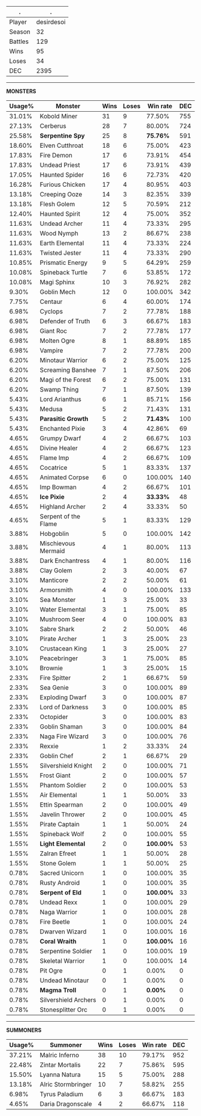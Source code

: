 .|.
|-|-
Player|desirdesoi
Season|32
Battles|129
Wins|95
Loses|34
DEC|2395

---
**MONSTERS**

Usage%|Monster|Wins|Loses|Win rate|DEC|
-|-|-|-|-|-|
31.01%|Kobold Miner|31|9|77.50%|755|
27.13%|Cerberus|28|7|80.00%|724|
25.58%|**Serpentine Spy**|25|8|**75.76%**|591|
18.60%|Elven Cutthroat|18|6|75.00%|423|
17.83%|Fire Demon|17|6|73.91%|454|
17.83%|Undead Priest|17|6|73.91%|439|
17.05%|Haunted Spider|16|6|72.73%|420|
16.28%|Furious Chicken|17|4|80.95%|403|
13.18%|Creeping Ooze|14|3|82.35%|339|
13.18%|Flesh Golem|12|5|70.59%|212|
12.40%|Haunted Spirit|12|4|75.00%|352|
11.63%|Undead Archer|11|4|73.33%|295|
11.63%|Wood Nymph|13|2|86.67%|238|
11.63%|Earth Elemental|11|4|73.33%|224|
11.63%|Twisted Jester|11|4|73.33%|290|
10.85%|Prismatic Energy|9|5|64.29%|259|
10.08%|Spineback Turtle|7|6|53.85%|172|
10.08%|Magi Sphinx|10|3|76.92%|282|
9.30%|Goblin Mech|12|0|100.00%|342|
7.75%|Centaur|6|4|60.00%|174|
6.98%|Cyclops|7|2|77.78%|188|
6.98%|Defender of Truth|6|3|66.67%|183|
6.98%|Giant Roc|7|2|77.78%|177|
6.98%|Molten Ogre|8|1|88.89%|185|
6.98%|Vampire|7|2|77.78%|200|
6.20%|Minotaur Warrior|6|2|75.00%|125|
6.20%|Screaming Banshee|7|1|87.50%|206|
6.20%|Magi of the Forest|6|2|75.00%|131|
6.20%|Swamp Thing|7|1|87.50%|139|
5.43%|Lord Arianthus|6|1|85.71%|156|
5.43%|Medusa|5|2|71.43%|131|
5.43%|**Parasitic Growth**|5|2|**71.43%**|100|
5.43%|Enchanted Pixie|3|4|42.86%|69|
4.65%|Grumpy Dwarf|4|2|66.67%|103|
4.65%|Divine Healer|4|2|66.67%|123|
4.65%|Flame Imp|4|2|66.67%|109|
4.65%|Cocatrice|5|1|83.33%|137|
4.65%|Animated Corpse|6|0|100.00%|140|
4.65%|Imp Bowman|4|2|66.67%|101|
4.65%|**Ice Pixie**|2|4|**33.33%**|48|
4.65%|Highland Archer|2|4|33.33%|50|
4.65%|Serpent of the Flame|5|1|83.33%|129|
3.88%|Hobgoblin|5|0|100.00%|142|
3.88%|Mischievous Mermaid|4|1|80.00%|113|
3.88%|Dark Enchantress|4|1|80.00%|116|
3.88%|Clay Golem|2|3|40.00%|67|
3.10%|Manticore|2|2|50.00%|61|
3.10%|Armorsmith|4|0|100.00%|133|
3.10%|Sea Monster|1|3|25.00%|33|
3.10%|Water Elemental|3|1|75.00%|85|
3.10%|Mushroom Seer|4|0|100.00%|83|
3.10%|Sabre Shark|2|2|50.00%|46|
3.10%|Pirate Archer|1|3|25.00%|23|
3.10%|Crustacean King|1|3|25.00%|27|
3.10%|Peacebringer|3|1|75.00%|85|
3.10%|Brownie|1|3|25.00%|15|
2.33%|Fire Spitter|2|1|66.67%|59|
2.33%|Sea Genie|3|0|100.00%|89|
2.33%|Exploding Dwarf|3|0|100.00%|87|
2.33%|Lord of Darkness|3|0|100.00%|85|
2.33%|Octopider|3|0|100.00%|83|
2.33%|Goblin Shaman|3|0|100.00%|84|
2.33%|Naga Fire Wizard|3|0|100.00%|76|
2.33%|Rexxie|1|2|33.33%|24|
2.33%|Goblin Chef|2|1|66.67%|29|
1.55%|Silvershield Knight|2|0|100.00%|71|
1.55%|Frost Giant|2|0|100.00%|57|
1.55%|Phantom Soldier|2|0|100.00%|53|
1.55%|Air Elemental|1|1|50.00%|33|
1.55%|Ettin Spearman|2|0|100.00%|49|
1.55%|Javelin Thrower|2|0|100.00%|45|
1.55%|Pirate Captain|1|1|50.00%|24|
1.55%|Spineback Wolf|2|0|100.00%|55|
1.55%|**Light Elemental**|2|0|**100.00%**|53|
1.55%|Zalran Efreet|1|1|50.00%|28|
1.55%|Stone Golem|1|1|50.00%|25|
0.78%|Sacred Unicorn|1|0|100.00%|35|
0.78%|Rusty Android|1|0|100.00%|35|
0.78%|**Serpent of Eld**|1|0|**100.00%**|33|
0.78%|Undead Rexx|1|0|100.00%|29|
0.78%|Naga Warrior|1|0|100.00%|28|
0.78%|Fire Beetle|1|0|100.00%|24|
0.78%|Dwarven Wizard|1|0|100.00%|16|
0.78%|**Coral Wraith**|1|0|**100.00%**|16|
0.78%|Serpentine Soldier|1|0|100.00%|19|
0.78%|Skeletal Warrior|1|0|100.00%|14|
0.78%|Pit Ogre|0|1|0.00%|0|
0.78%|Undead Minotaur|0|1|0.00%|0|
0.78%|**Magma Troll**|0|1|**0.00%**|0|
0.78%|Silvershield Archers|0|1|0.00%|0|
0.78%|Stonesplitter Orc|0|1|0.00%|0|

---
**SUMMONERS**

Usage%|Summoner|Wins|Loses|Win rate|DEC|
-|-|-|-|-|-|
37.21%|Malric Inferno|38|10|79.17%|952|
22.48%|Zintar Mortalis|22|7|75.86%|595|
15.50%|Lyanna Natura|15|5|75.00%|288|
13.18%|Alric Stormbringer|10|7|58.82%|255|
6.98%|Tyrus Paladium|6|3|66.67%|183|
4.65%|Daria Dragonscale|4|2|66.67%|118|
